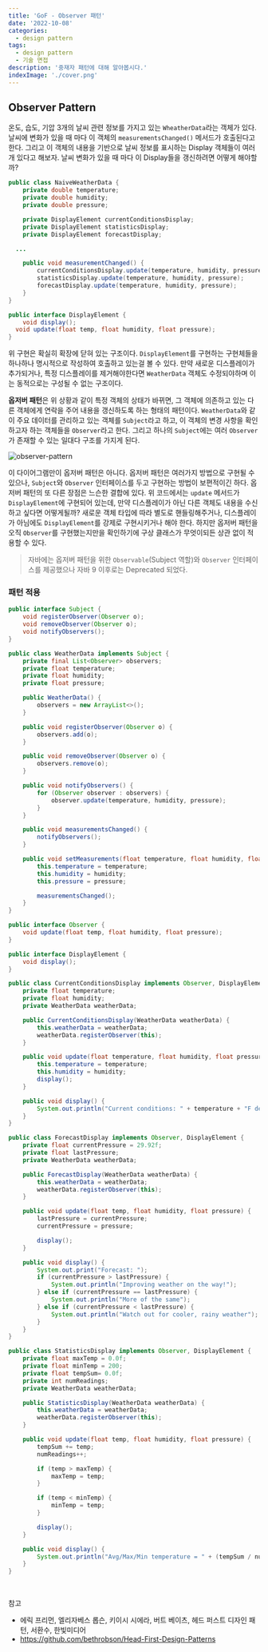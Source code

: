 ```yaml
---
title: 'GoF - Observer 패턴'
date: '2022-10-08'
categories:
  - design pattern
tags:
  - design pattern
  - 기술 면접
description: '중재자 패턴에 대해 알아봅시다.'
indexImage: './cover.png'
---
```


## Observer Pattern  

온도, 습도, 기압 3개의 날씨 관련 정보를 가지고 있는 ```WheatherData```라는 객체가 있다. 
날씨에 변화가 있을 때 마다 이 객체의 ```measurementsChanged()``` 메서드가 호출된다고 한다. 
그리고 이 객체의 내용을 기반으로 날씨 정보를 표시하는 Display 객체들이 여러 개 있다고 해보자. 
날씨 변화가 있을 때 마다 이 Display들을 갱신하려면 어떻게 해야할까? 

``` java
public class NaiveWeatherData {
	private double temperature;
	private double humidity;
	private double pressure;

	private DisplayElement currentConditionsDisplay;
	private DisplayElement statisticsDisplay;
	private DisplayElement forecastDisplay;

  ...

	public void measurementChanged() {
		currentConditionsDisplay.update(temperature, humidity, pressure);
		statisticsDisplay.update(temperature, humidity, pressure);
		forecastDisplay.update(temperature, humidity, pressure);
	}
}
```

``` java
public interface DisplayElement {
	void display();
  void update(float temp, float humidity, float pressure);
}
```

위 구현은 확실히 확장에 닫혀 있는 구조이다. 
```DisplayElement```를 구현하는 구현체들을 하나하나 명시적으로 작성하여 호출하고 있는걸 볼 수 있다. 
만약 새로운 디스플레이가 추가되거나, 특정 디스플레이를 제거해야한다면 ```WeatherData``` 객체도 수정되야하며 이는 동적으로는 구성될 수 없는 구조이다. 

**옵저버 패턴**은 위 상황과 같이 특정 객체의 상태가 바뀌면, 그 객체에 의존하고 있는 다른 객체에게 연락을 주어 내용을 갱신하도록 하는 형태의 패턴이다. 
```WeatherData```와 같이 주요 데이터를 관리하고 있는 객체를 ```Subject```라고 하고, 
이 객체의 변경 사항을 확인하고자 하는 객체들을 ```Observer```라고 한다. 
그리고 하나의 ```Subject```에는 여러 ```Observer```가 존재할 수 있는 일대다 구조를 가지게 된다. 

![observer-pattern](observer-pattern.png)

이 다이어그램만이 옵저버 패턴은 아니다. 
옵저버 패턴은 여러가지 방법으로 구현될 수 있으나, ```Subject```와 ```Observer``` 인터페이스를 두고 구현하는 방법이 보편적이긴 하다. 
옵저버 패턴의 또 다른 장점은 느슨한 결합에 있다. 
위 코드에서는 ```update``` 메서드가 ```DisplayElement```에 구현되어 있는데, 만약 디스플레이가 아닌 다른 객체도 내용을 수신하고 싶다면 어떻게될까? 
새로운 객체 타입에 따라 별도로 핸들링해주거나, 디스플레이가 아님에도 ```DisplayElement```를 강제로 구현시키거나 해야 한다. 
하지만 옵저버 패턴을 오직 ```Observer```를 구현했는지만을 확인하기에 구상 클래스가 무엇이되든 상관 없이 적용할 수 있다.

> 자바에는 옵저버 패턴을 위한 ```Observable```(Subject 역할)와 ```Observer``` 인터페이스를 제공했으나 자바 9 이후로는 Deprecated 되었다.

### 패턴 적용

``` java
public interface Subject {
	void registerObserver(Observer o);
	void removeObserver(Observer o);
	void notifyObservers();
}
```

``` java
public class WeatherData implements Subject {
	private final List<Observer> observers;
	private float temperature;
	private float humidity;
	private float pressure;

	public WeatherData() {
		observers = new ArrayList<>();
	}

	public void registerObserver(Observer o) {
		observers.add(o);
	}

	public void removeObserver(Observer o) {
		observers.remove(o);
	}

	public void notifyObservers() {
		for (Observer observer : observers) {
			observer.update(temperature, humidity, pressure);
		}
	}

	public void measurementsChanged() {
		notifyObservers();
	}

	public void setMeasurements(float temperature, float humidity, float pressure) {
		this.temperature = temperature;
		this.humidity = humidity;
		this.pressure = pressure;

		measurementsChanged();
	}
}
```

``` java
public interface Observer {
	void update(float temp, float humidity, float pressure);
}
```

``` java
public interface DisplayElement {
	void display();
}
```

``` java
public class CurrentConditionsDisplay implements Observer, DisplayElement {
	private float temperature;
	private float humidity;
	private WeatherData weatherData;

	public CurrentConditionsDisplay(WeatherData weatherData) {
		this.weatherData = weatherData;
		weatherData.registerObserver(this);
	}

	public void update(float temperature, float humidity, float pressure) {
		this.temperature = temperature;
		this.humidity = humidity;
		display();
	}

	public void display() {
		System.out.println("Current conditions: " + temperature + "F degrees and " + humidity + "% humidity");
	}
}
```

``` java
public class ForecastDisplay implements Observer, DisplayElement {
	private float currentPressure = 29.92f;
	private float lastPressure;
	private WeatherData weatherData;

	public ForecastDisplay(WeatherData weatherData) {
		this.weatherData = weatherData;
		weatherData.registerObserver(this);
	}

	public void update(float temp, float humidity, float pressure) {
		lastPressure = currentPressure;
		currentPressure = pressure;

		display();
	}

	public void display() {
		System.out.print("Forecast: ");
		if (currentPressure > lastPressure) {
			System.out.println("Improving weather on the way!");
		} else if (currentPressure == lastPressure) {
			System.out.println("More of the same");
		} else if (currentPressure < lastPressure) {
			System.out.println("Watch out for cooler, rainy weather");
		}
	}
}
```

``` java
public class StatisticsDisplay implements Observer, DisplayElement {
	private float maxTemp = 0.0f;
	private float minTemp = 200;
	private float tempSum= 0.0f;
	private int numReadings;
	private WeatherData weatherData;

	public StatisticsDisplay(WeatherData weatherData) {
		this.weatherData = weatherData;
		weatherData.registerObserver(this);
	}

	public void update(float temp, float humidity, float pressure) {
		tempSum += temp;
		numReadings++;

		if (temp > maxTemp) {
			maxTemp = temp;
		}

		if (temp < minTemp) {
			minTemp = temp;
		}

		display();
	}

	public void display() {
		System.out.println("Avg/Max/Min temperature = " + (tempSum / numReadings) + "/" + maxTemp + "/" + minTemp);
	}
}
```

<br/>

참고
- 에릭 프리먼, 엘리자베스 롭슨, 키이시 시에라, 버트 베이츠, 헤드 퍼스트 디자인 패턴, 서환수, 한빛미디어
- https://github.com/bethrobson/Head-First-Design-Patterns